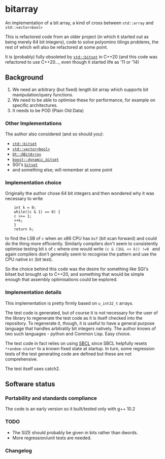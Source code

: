 # bitarray

An implementation of a bit array, a kind of cross between `std::array` and `std::vector<bool>`

This is refactored code from an older project (in which it started out as being merely 64 bit integers), code to
solve polyomino tilings problems, the rest of which will also be refactored at some point.

It is (probably) fully obsoleted by [`std::bitset`](https://en.cppreference.com/w/cpp/utility/bitset) in C++20
(and this code was refactored to use C++20..., even though it started life as '11 or '14)

## Background

1. We need an arbitrary (but fixed) length bit array which supports bit manipulation/query functions.
2. We need to be able to optimise these for performance, for example on specific architectures.
3. It needs to be POD (Plain Old Data)

### Other Implementations

The author also considered (and so should you):

- [`std::bitset`](https://en.cppreference.com/w/cpp/utility/bitset) 
- [`std::vector<bool>`](https://en.cppreference.com/w/cpp/container/vector_bool)
- [`Qt::QBitArray`](https://doc.qt.io/qt-5/qbitarray.html)
- [`boost::dynamic_bitset`](https://www.boost.org/doc/libs/1_75_0/libs/dynamic_bitset/dynamic_bitset.html)
- SGI's [`bitset`](https://boost.org/sgi/stl/bitset.html)
- and something else; will remember at some point

### Implementation choice

Originally the author chose 64 bit integers and then wondered why it was necessary to write

```
    int k = 0;
    while((c & 1) == 0) {
	c >>= 1;
	++k;
    }
    return k;
```

to find the LSB of `c` when an x86 CPU has `bsf` (bit scan forward) and could do the thing more efficiently.  Similarly
compilers don't seem to consistently optimise testing bit `k` of `c` where one would write `(c & (1UL << k)) !=0 ` and
again compilers don't generally seem to recognise the pattern and use the CPU native `bt` (bit test).

So the choice behind this code was the desire for something like SGI's bitset but brought up to C++20, and something that
would be simple enough that assembly optimisations could be explored.

### Implementation details

This implementation is pretty firmly based on `u_int32_t` arrays.

The test code is generated, but of course it is not necessary for the user of the library to regenerate the test code as it
is itself checked into the repository.  To regenerate it, though, it is useful to have a general purpose language that handles
arbitratily bit integers natively.  The author knows of two such languages - python and Common Lisp.  Easy choice.

The test code in fact relies on using [SBCL](https://www.cliki.net/SBCL) since SBCL helpfully resets `*random-state*`
to a known fixed state at startup.  In turn, some regression tests of the test generating code are defined but
these are not comprehensive.

The test itself uses catch2.

## Software status

### Portability and standards compliance

The code is an early version so it built/tested only with g++ 10.2

### TODO

- The SIZE should probably be given in bits rather than dwords.
- More regression/unit tests are needed.

### Changelog


